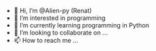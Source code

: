 - 👋 Hi, I’m @Alien-py (Renat)
- 👀 I’m interested in programming
- 🌱 I’m currently learning programming in Python
- 💞️ I’m looking to collaborate on ...
- 📫 How to reach me ...

<!---
Alien-py/Alien-py is a ✨ special ✨ repository because its `README.md` (this file) appears on your GitHub profile.
You can click the Preview link to take a look at your changes.
--->
